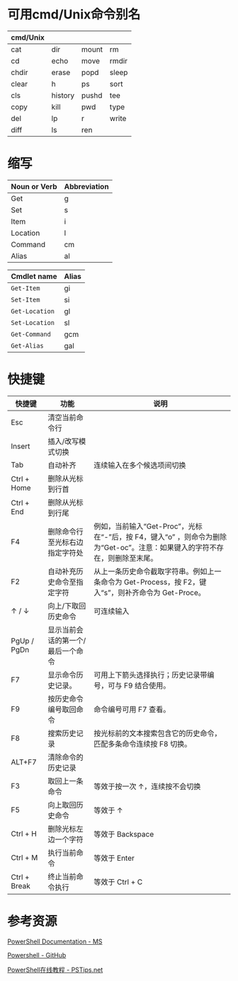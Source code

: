 # 可用cmd/Unix命令别名

| cmd/Unix |         |       |       |
| -------- | ------- | ----- | ----- |
| cat      | dir     | mount | rm    |
| cd       | echo    | move  | rmdir |
| chdir    | erase   | popd  | sleep |
| clear    | h       | ps    | sort  |
| cls      | history | pushd | tee   |
| copy     | kill    | pwd   | type  |
| del      | lp      | r     | write |
| diff     | ls      | ren   |       |

# 缩写

| Noun or Verb | Abbreviation |
| ------------ | ------------ |
| Get          | g            |
| Set          | s            |
| Item         | i            |
| Location     | l            |
| Command      | cm           |
| Alias        | al           |

| Cmdlet name    | Alias |
| -------------- | ----- |
| `Get-Item`     | gi    |
| `Set-Item`     | si    |
| `Get-Location` | gl    |
| `Set-Location` | sl    |
| `Get-Command`  | gcm   |
| `Get-Alias`    | gal   |

# 快捷键

| 快捷键       | 功能                              | 说明                                                         |
| ------------ | --------------------------------- | ------------------------------------------------------------ |
| Esc          | 清空当前命令行                    |                                                              |
| Insert       | 插入/改写模式切换                 |                                                              |
| Tab          | 自动补齐                          | 连续输入在多个候选项间切换                                   |
| Ctrl + Home  | 删除从光标到行首                  |                                                              |
| Ctrl + End   | 删除从光标到行尾                  |                                                              |
| F4           | 删除命令行至光标右边指定字符处    | 例如，当前输入“Get-Proc”，光标在“-”后，按 F4，键入“o” ，则命令为删除为“Get-oc”。注意：如果键入的字符不存在，则删除至末尾。 |
| F2           | 自动补充历史命令至指定字符        | 从上一条历史命令截取字符串。例如上一条命令为 Get-Process，按 F2，键入“s”，则补齐命令为 Get-Proce。 |
| ↑ / ↓        | 向上/下取回历史命令               | 可连续输入                                                   |
| PgUp / PgDn  | 显示当前会话的第一个/最后一个命令 |                                                              |
| F7           | 显示命令历史记录。                | 可用上下箭头选择执行；历史记录带编号，可与 F9 结合使用。     |
| F9           | 按历史命令编号取回命令            | 命令编号可用 F7 查看。                                       |
| F8           | 搜索历史记录                      | 按光标前的文本搜索包含它的历史命令，匹配多条命令连续按 F8 切换。 |
| ALT+F7       | 清除命令的历史记录                |                                                              |
| F3           | 取回上一条命令                    | 等效于按一次 ↑，连续按不会切换                               |
| F5           | 向上取回历史命令                  | 等效于 ↑                                                     |
| Ctrl + H     | 删除光标左边一个字符              | 等效于 Backspace                                             |
| Ctrl + M     | 执行当前命令                      | 等效于 Enter                                                 |
| Ctrl + Break | 终止当前命令执行                  | 等效于 Ctrl + C                                              |

# 参考资源

[PowerShell Documentation - MS](https://docs.microsoft.com/zh-cn/powershell/)

[Powershell - GitHub](https://github.com/PowerShell/PowerShell)

[PowerShell在线教程 - PSTips.net](https://www.pstips.net/powershell-online-tutorials)

